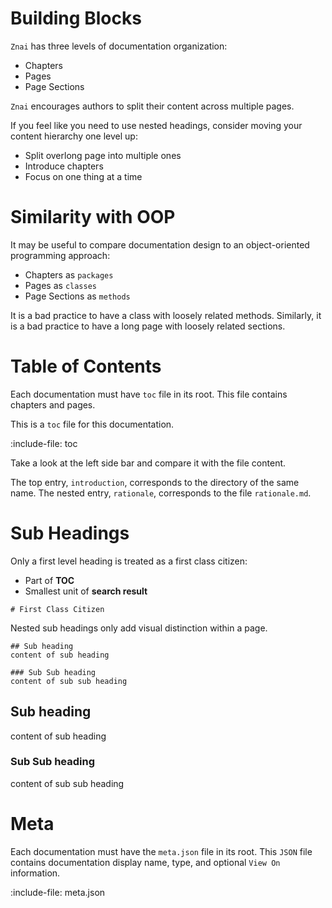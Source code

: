 # Building Blocks

`Znai` has three levels of documentation organization:
* Chapters
* Pages
* Page Sections

`Znai` encourages authors to split their content across multiple pages. 

If you feel like you need to use nested headings, consider moving your content hierarchy one level up:
* Split overlong page into multiple ones
* Introduce chapters
* Focus on one thing at a time

# Similarity with OOP

It may be useful to compare documentation design to an object-oriented programming approach:
* Chapters as `packages`
* Pages as `classes`
* Page Sections as `methods`

It is a bad practice to have a class with loosely related methods. 
Similarly, it is a bad practice to have a long page with loosely related sections.

# Table of Contents

Each documentation must have `toc` file in its root. 
This file contains chapters and pages.

This is a `toc` file for this documentation.

:include-file: toc

Take a look at the left side bar and compare it with the file content.

The top entry, `introduction`, corresponds to the directory of the same name. 
The nested entry, `rationale`, corresponds to the file `rationale.md`.

# Sub Headings

Only a first level heading is treated as a first class citizen:
* Part of **TOC**
* Smallest unit of **search result**
```   
# First Class Citizen
```

Nested sub headings only add visual distinction within a page.

    ## Sub heading
    content of sub heading
    
    ### Sub Sub heading
    content of sub sub heading

## Sub heading
content of sub heading

### Sub Sub heading
content of sub sub heading

# Meta

Each documentation must have the `meta.json` file in its root.
This `JSON` file contains documentation display name, type, and optional `View On` information.

:include-file: meta.json
